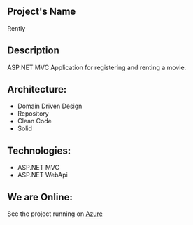## Project's Name
Rently

## Description
ASP.NET MVC Application for registering and renting a movie. 

## Architecture:

- Domain Driven Design
- Repository
- Clean Code
- Solid

## Technologies:

- ASP.NET MVC 
- ASP.NET WebApi 

## We are Online:
See the project running on <a href="https://renlty.azurewebsites.net/" target="_blank">Azure</a>
